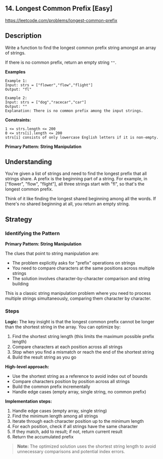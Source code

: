 ## 14. Longest Common Prefix [Easy]

https://leetcode.com/problems/longest-common-prefix

## Description

Write a function to find the longest common prefix string amongst an array of strings.

If there is no common prefix, return an empty string `""`.

**Examples**
```text
Example 1:
Input: strs = ["flower","flow","flight"]
Output: "fl"

Example 2:
Input: strs = ["dog","racecar","car"]
Output: ""
Explanation: There is no common prefix among the input strings.
```

**Constraints:**
```text
1 <= strs.length <= 200
0 <= strs[i].length <= 200
strs[i] consists of only lowercase English letters if it is non-empty.
```

**Primary Pattern: String Manipulation**

## Understanding

You're given a list of strings and need to find the longest prefix that all strings share. A prefix is the beginning part of a string. For example, in ["flower", "flow", "flight"], all three strings start with "fl", so that's the longest common prefix.

Think of it like finding the longest shared beginning among all the words. If there's no shared beginning at all, you return an empty string.

## Strategy

### Identifying the Pattern

**Primary Pattern: String Manipulation**

The clues that point to string manipulation are:
- The problem explicitly asks for "prefix" operations on strings
- You need to compare characters at the same positions across multiple strings
- The solution involves character-by-character comparison and string building

This is a classic string manipulation problem where you need to process multiple strings simultaneously, comparing them character by character.

### Steps

**Logic:** The key insight is that the longest common prefix cannot be longer than the shortest string in the array. You can optimize by:

1. Find the shortest string length (this limits the maximum possible prefix length)
2. Compare characters at each position across all strings
3. Stop when you find a mismatch or reach the end of the shortest string
4. Build the result string as you go

**High-level approach:**
- Use the shortest string as a reference to avoid index out of bounds
- Compare characters position by position across all strings
- Build the common prefix incrementally
- Handle edge cases (empty array, single string, no common prefix)

**Implementation steps:**
1. Handle edge cases (empty array, single string)
2. Find the minimum length among all strings
3. Iterate through each character position up to the minimum length
4. For each position, check if all strings have the same character
5. If they match, add to result; if not, return current result
6. Return the accumulated prefix

> **Note:** The optimized solution uses the shortest string length to avoid unnecessary comparisons and potential index errors.
